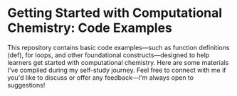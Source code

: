 # Getting Started with Computational Chemistry: Code Examples
This repository contains basic code examples—such as function definitions (def), for loops, and other foundational constructs—designed to help learners get started with computational chemistry. 
Here are some materials I've compiled during my self-study journey. Feel free to connect with me if you'd like to discuss or offer any feedback—I'm always open to suggestions!
